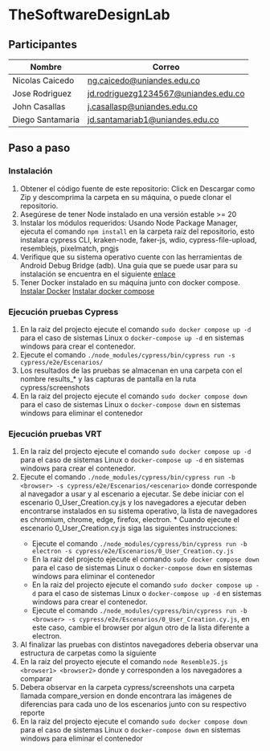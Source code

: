 # TheSoftwareDesignLab

## Participantes
Nombre | Correo
-------|--------
Nicolas Caicedo | ng.caicedo@uniandes.edu.co
Jose Rodriguez | jd.rodriguezg1234567@uniandes.edu.co
John Casallas | j.casallasp@uniandes.edu.co
Diego Santamaria | jd.santamariab1@uniandes.edu.co

## Paso a paso
### Instalación

  1. Obtener el código fuente de este repositorio: Click en Descargar como Zip y descomprima la carpeta en su máquina, o puede clonar el repositorio.
  2. Asegúrese de tener Node instalado en una versión estable >= 20
  3. Instalar los módulos requeridos: Usando Node Package Manager, ejecuta el comando `npm install` en la carpeta raíz del repositorio, esto instalara cypress CLI, kraken-node, faker-js, wdio, cypress-file-upload, resemblejs, pixelmatch, pngjs
  4. Verifique que su sistema operativo cuente con las herramientas de Android Debug Bridge (adb). Una guia que se puede usar para su instalación se encuentra en el siguiente [enlace](https://www.xda-developers.com/install-adb-windows-macos-linux/)
  5. Tener Docker instalado en su máquina junto con docker compose. [Instalar Docker](https://docs.docker.com/engine/install/) [Instalar docker compose](https://docs.docker.com/compose/install/)

### Ejecución pruebas Cypress
  1. En la raiz del projecto ejecute el comando `sudo docker compose up -d` para el caso de sistemas Linux o `docker-compose up -d` en sistemas windows para crear el contenedor.
  2. Ejecute el comando `./node_modules/cypress/bin/cypress run -s cypress/e2e/Escenarios/`
  3. Los resultados de las pruebas se almacenan en una carpeta con el nombre results_* y las capturas de pantalla en la ruta cypress/screenshots
  4. En la raiz del projecto ejecute el comando `sudo docker compose down` para el caso de sistemas Linux o `docker-compose down` en sistemas windows para eliminar el contenedor

### Ejecución pruebas VRT
  1. En la raiz del projecto ejecute el comando `sudo docker compose up -d` para el caso de sistemas Linux o `docker-compose up -d` en sistemas windows para crear el contenedor.
  2. Ejecute el comando `./node_modules/cypress/bin/cypress run -b <browser> -s cypress/e2e/Escenarios/<escenario>` donde <browser> corresponde al navegador a usar y <escenario> al escenario a ejecutar. Se debe iniciar con el escenario 0_User_Creation.cy.js y los navegadores a ejecutar deben encontrarse instalados en su sistema operativo, la lista de navegadores es chromium, chrome, edge, firefox, electron.
    * Cuando ejecute el escenario 0_User_Creation.cy.js siga las siguientes instrucciones:
      * Ejecute el comando `./node_modules/cypress/bin/cypress run -b electron -s cypress/e2e/Escenarios/0_User_Creation.cy.js`
      * En la raiz del projecto ejecute el comando `sudo docker compose down` para el caso de sistemas Linux o `docker-compose down` en sistemas windows para eliminar el contenedor
      * En la raiz del projecto ejecute el comando `sudo docker compose up -d` para el caso de sistemas Linux o `docker-compose up -d` en sistemas windows para crear el contenedor.
      * Ejecute el comando `./node_modules/cypress/bin/cypress run -b <browser> -s cypress/e2e/Escenarios/0_User_Creation.cy.js`, en este caso, cambie el browser por algun otro de la lista diferente a electron.
  3. Al finalizar las pruebas con distintos navegadores deberia observar una estructura de carpetas como la siguiente
  4. En la raiz del proyecto ejecute el comando `node ResembleJS.js <browser1> <browser2>` donde <browser1> y <browser2> corresponden a los navegadores a comparar
  5. Debera observar en la carpeta cypress/screenshots una carpeta llamada compare_version en donde encontrara las imágenes de diferencias para cada uno de los escenarios junto con su respectivo reporte
  6. En la raiz del projecto ejecute el comando `sudo docker compose down` para el caso de sistemas Linux o `docker-compose down` en sistemas windows para eliminar el contenedor